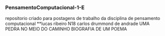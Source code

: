 ### PensamentoComputacional-1-E
repositorio criado para postagens de trabalho da disciplina de pensamento computacional
**lucas ribeiro N18
carlos drummond de andrade
UMA PEDRA NO MEIO DO CAMINHO
BIOGRAFIA DE UM POEMA
